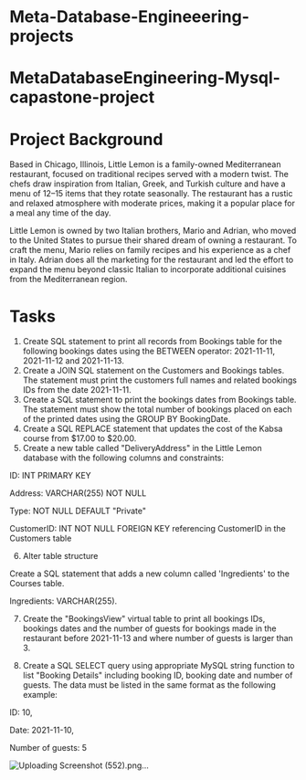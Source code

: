 # Meta-Database-Engineeering-projects
# MetaDatabaseEngineering-Mysql-capastone-project
# Project Background
Based in Chicago, Illinois, Little Lemon is a family-owned Mediterranean restaurant, focused on traditional recipes served with a modern twist. The chefs draw inspiration from Italian, Greek, and Turkish culture and have a menu of 12–15 items that they rotate seasonally. The restaurant has a rustic and relaxed atmosphere with moderate prices, making it a popular place for a meal any time of the day.

Little Lemon is owned by two Italian brothers, Mario and Adrian, who moved to the United States to pursue their shared dream of owning a restaurant. To craft the menu, Mario relies on family recipes and his experience as a chef in Italy. Adrian does all the marketing for the restaurant and led the effort to expand the menu beyond classic Italian to incorporate additional cuisines from the Mediterranean region.
# Tasks
1. Create SQL statement to print all records from Bookings table for the following bookings dates using the BETWEEN operator: 2021-11-11, 2021-11-12 and 2021-11-13.
2. Create a JOIN SQL statement on the Customers and Bookings tables. The statement must print the customers full names and related bookings IDs from the date 2021-11-11.
3. Create a SQL statement to print the bookings dates from Bookings table. The statement must show the total number of bookings placed on each of the printed dates using the GROUP BY BookingDate.
4. Create a SQL REPLACE statement that updates the cost of the Kabsa course from $17.00 to $20.00.
5. Create a new table called "DeliveryAddress" in the Little Lemon database with the following columns and constraints:

ID: INT PRIMARY KEY

Address: VARCHAR(255) NOT NULL

Type: NOT NULL DEFAULT "Private"

CustomerID: INT NOT NULL FOREIGN KEY referencing CustomerID in the Customers table

6. Alter table structure

Create a SQL statement that adds a new column called 'Ingredients' to the Courses table.

Ingredients: VARCHAR(255).

7. Create the "BookingsView" virtual table to print all bookings IDs, bookings dates and the number of guests for bookings made in the restaurant before 2021-11-13 and where number of guests is larger than 3.

8. Create a SQL SELECT query using appropriate MySQL string function to list "Booking Details" including booking ID, booking date and number of guests. The data must be listed in the same format as the following example:

ID: 10, 

Date: 2021-11-10, 

Number of guests: 5

  ![Uploading Screenshot (552).png…]()



